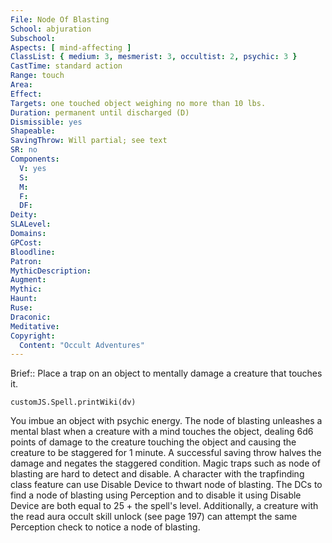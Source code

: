 ```yaml
---
File: Node Of Blasting
School: abjuration
Subschool: 
Aspects: [ mind-affecting ]
ClassList: { medium: 3, mesmerist: 3, occultist: 2, psychic: 3 }
CastTime: standard action
Range: touch
Area: 
Effect: 
Targets: one touched object weighing no more than 10 lbs.
Duration: permanent until discharged (D)
Dismissible: yes
Shapeable: 
SavingThrow: Will partial; see text
SR: no
Components:
  V: yes
  S: 
  M: 
  F: 
  DF: 
Deity: 
SLALevel: 
Domains: 
GPCost: 
Bloodline: 
Patron: 
MythicDescription: 
Augment: 
Mythic: 
Haunt: 
Ruse: 
Draconic: 
Meditative: 
Copyright:
  Content: "Occult Adventures"
---
```

Brief:: Place a trap on an object to mentally damage a creature that touches it.

```dataviewjs
customJS.Spell.printWiki(dv)
```

You imbue an object with psychic energy. The node of blasting unleashes a mental blast when a creature with a mind touches the object, dealing 6d6 points of damage to the creature touching the object and causing the creature to be staggered for 1 minute. A successful saving throw halves the damage and negates the staggered condition.  Magic traps such as node of blasting are hard to detect and disable. A character with the trapfinding class feature can use Disable Device to thwart node of blasting. The DCs to find a node of blasting using Perception and to disable it using Disable  Device are both equal to 25 + the spell's level. Additionally, a creature with the read aura occult skill unlock (see page 197) can attempt the same Perception check to notice a node of blasting.
